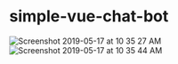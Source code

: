 # simple-vue-chat-bot
![Screenshot 2019-05-17 at 10 35 27 AM](https://user-images.githubusercontent.com/34762800/57919075-fbb35080-788f-11e9-859e-aa0531d08c83.png)
![Screenshot 2019-05-17 at 10 35 44 AM](https://user-images.githubusercontent.com/34762800/57919136-1b4a7900-7890-11e9-8c90-41af86d28448.png)
